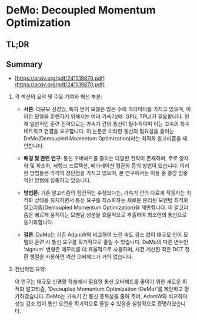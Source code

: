 # DeMo: Decoupled Momentum Optimization
## TL;DR
## Summary
- [https://arxiv.org/pdf/2411.19870.pdf](https://arxiv.org/pdf/2411.19870.pdf)

1. 각 섹션의 요약 및 주요 기여와 혁신 부분:

   - **서론**: 대규모 신경망, 특히 언어 모델은 많은 수의 파라미터를 가지고 있으며, 이러한 모델을 훈련하기 위해서는 여러 가속기(예: GPU, TPU)가 필요합니다. 현재 일반적인 훈련 전략으로는 가속기 간의 통신이 필수적이며 이는 고속의 특수 네트워크 연결을 요구합니다. 이 논문은 이러한 통신의 필요성을 줄이는 DeMo(Demoupled Momentum Optimization)라는 최적화 알고리즘을 제안합니다.

   - **배경 및 관련 연구**: 통신 오버헤드를 줄이는 다양한 전략이 존재하며, 주로 양자화 및 희소화, 저랭크 프로젝션, 페더레이션 평균화 등의 방법이 있습니다. 이러한 방법들은 각각의 장단점을 가지고 있으며, 본 연구에서는 이들 중 중앙 집중적인 방법에 집중하고 있습니다.

   - **방법론**: 기존 알고리즘의 점진적인 수정보다는, 가속기 간의 다르게 작동하는 최적화 상태를 유지하면서 통신 요구를 최소화하는 새로운 분리된 모멘텀 최적화 알고리즘(Demoupled Momentum Optimization)을 제안합니다. 이 알고리즘은 빠르게 움직이는 모멘텀 성분을 효율적으로 추출하여 최소한의 통신으로 동기화합니다.

   - **결론**: DeMo는 기존 AdamW와 비교하여 느린 속도 감소 없이 대규모 언어 모델의 훈련 시 통신 요구를 획기적으로 줄일 수 있습니다. DeMo의 다른 변수인 'signum' 변형은 메모리를 더 효율적으로 사용하며, 사전 계산된 작은 DCT 전환 행렬을 사용하면 계산 오버헤드가 거의 없습니다.

2. 전반적인 요약:

   이 연구는 대규모 신경망 학습에서 필요한 통신 오버헤드를 줄이기 위한 새로운 최적화 알고리즘, 'Decoupled Momentum Optimization (DeMo)'를 제안하고 평가하였습니다. DeMo는 가속기 간 통신 중복성을 줄여 주며, AdamW와 비교하여 성능 감소 없이 통신 요건을 획기적으로 줄일 수 있음을 실험적으로 증명하였습니다.
